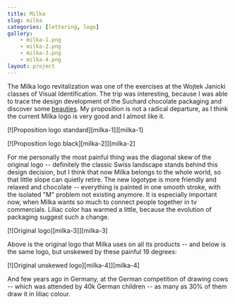 ```yaml
---
title: Milka
slug: milka
categories: [lettering, logo]
gallery:
    - milka-1.png
    - milka-2.png
    - milka-3.png
    - milka-4.png
layout: project
---
```


The Milka logo revitalization was one of the exercises at the Wojtek Janicki classes of Visual Identification. The trip was interesting, because I was able to trace the design development of the Suchard chocolate packaging and discover some [beauties](http://www.chocolatewrappers.info/Svycarsko/Suchard/susumipoh.jpg). My proposition is not a radical departure, as I think the current Milka logo is very good and I almost like it.

[![Proposition logo standard][milka-1]][milka-1]

[![Proposition logo black][milka-2]][milka-2]

For me personally the most painful thing was the diagonal skew of the original logo -- definitely the classic Swiss landscape stands behind this design decision, but I think that now Milka belongs to the whole world, so that little slope can quietly retire. The new logotype is more friendly and relaxed and chocolate -- everything is painted in one smooth stroke, with the isolated "M" problem not existing anymore. It is especially important now, when Milka wants so much to connect people together in tv commercials. Liliac color has warmed a little, because the evolution of packaging suggest such a change.

[![Original logo][milka-3]][milka-3]

Above is the original logo that Milka uses on all its products -- and below is the same logo, but unskewed by these painful 19 degrees:

[![Original unskewed logo][milka-4]][milka-4]

And few years ago in Germany, at the German competition of drawing cows -- which was attended by 40k German children -- as many as 30% of them draw it in liliac colour.
